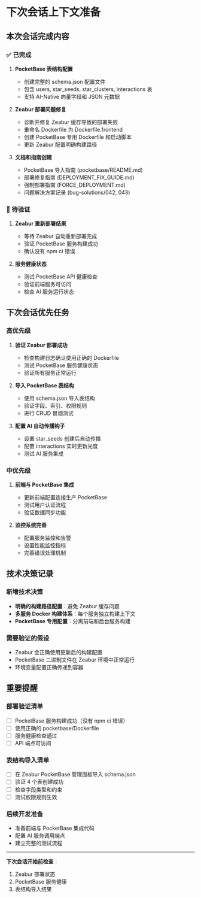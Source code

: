 # 下次会话上下文准备

## 本次会话完成内容

### ✅ 已完成
1. **PocketBase 表结构配置**
   - 创建完整的 schema.json 配置文件
   - 包含 users, star_seeds, star_clusters, interactions 表
   - 支持 AI-Native 向量字段和 JSON 元数据

2. **Zeabur 部署问题修复**
   - 诊断并修复 Zeabur 缓存导致的部署失败
   - 重命名 Dockerfile 为 Dockerfile.frontend
   - 创建 PocketBase 专用 Dockerfile 和启动脚本
   - 更新 Zeabur 配置明确构建路径

3. **文档和指南创建**
   - PocketBase 导入指南 (pocketbase/README.md)
   - 部署修复指南 (DEPLOYMENT_FIX_GUIDE.md)
   - 强制部署指南 (FORCE_DEPLOYMENT.md)
   - 问题解决方案记录 (bug-solutions/042, 043)

### 🔄 待验证
1. **Zeabur 重新部署结果**
   - 等待 Zeabur 自动重新部署完成
   - 验证 PocketBase 服务构建成功
   - 确认没有 npm ci 错误

2. **服务健康状态**
   - 测试 PocketBase API 健康检查
   - 验证前端服务可访问
   - 检查 AI 服务运行状态

## 下次会话优先任务

### 高优先级
1. **验证 Zeabur 部署成功**
   - 检查构建日志确认使用正确的 Dockerfile
   - 测试 PocketBase 服务健康状态
   - 验证所有服务正常运行

2. **导入 PocketBase 表结构**
   - 使用 schema.json 导入表结构
   - 验证字段、索引、权限规则
   - 进行 CRUD 冒烟测试

3. **配置 AI 自动传播钩子**
   - 设置 star_seeds 创建后自动传播
   - 配置 interactions 实时更新光度
   - 测试 AI 服务集成

### 中优先级
1. **前端与 PocketBase 集成**
   - 更新前端配置连接生产 PocketBase
   - 测试用户认证流程
   - 验证数据同步功能

2. **监控系统完善**
   - 配置服务监控和告警
   - 设置性能监控指标
   - 完善错误处理机制

## 技术决策记录

### 新增技术决策
- **明确的构建路径配置**：避免 Zeabur 缓存问题
- **多服务 Docker 构建体系**：每个服务独立构建上下文
- **PocketBase 专用配置**：分离前端和后台服务构建

### 需要验证的假设
- Zeabur 会正确使用更新后的构建配置
- PocketBase 二进制文件在 Zeabur 环境中正常运行
- 环境变量配置正确传递到容器

## 重要提醒

### 部署验证清单
- [ ] PocketBase 服务构建成功（没有 npm ci 错误）
- [ ] 使用正确的 pocketbase/Dockerfile
- [ ] 服务健康检查通过
- [ ] API 端点可访问

### 表结构导入清单
- [ ] 在 Zeabur PocketBase 管理面板导入 schema.json
- [ ] 验证 4 个表创建成功
- [ ] 检查字段类型和约束
- [ ] 测试权限规则生效

### 后续开发准备
- 准备前端与 PocketBase 集成代码
- 配置 AI 服务调用端点
- 建立完整的测试流程

---

**下次会话开始前检查**：
1. Zeabur 部署状态
2. PocketBase 服务健康
3. 表结构导入结果